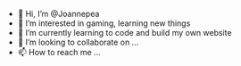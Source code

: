 - 👋 Hi, I’m @Joannepea
- 👀 I’m interested in gaming, learning new things
- 🌱 I’m currently learning to code and build my own website
- 💞️ I’m looking to collaborate on ...
- 📫 How to reach me ...

<!---
Joannepea/Joannepea is a ✨ special ✨ repository because its `README.md` (this file) appears on your GitHub profile.
You can click the Preview link to take a look at your changes.
--->
